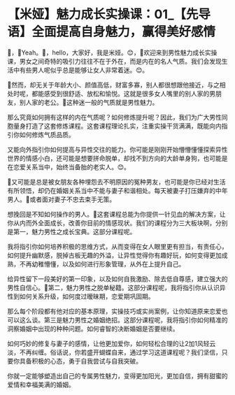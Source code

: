 # 【米娅】魅力成长实操课：01_【先导语】全面提高自身魅力，赢得美好感情

🎼，🎼Yeah。🎼，hello，大家好，我是米娅。😊，🎼欢迎来到男性魅力成长实操课，男女之间奇特的吸引力往往不在于外在，而是内在的名人气质。我们会发现生活中有些男人呢似乎总是能够让女人非常着迷。😊。

🎼然而，却无关于年龄大小、颜值高低，财富多寡，别人都很想跟他接近，与之相处时呢，都能感受到很舒适、放松和愉悦。这就是很多女人嘴里的别人家的男朋友，别人家的老公。🎼这种迷一般的气质就是男性魅力。

那么究竟如何拥有这样的内在气质呢？如何修炼提升呢？因此，我们为广大男性同胞量身打造了这套修炼课程。这套课程理论扎实，注重实操干货满满，既能向内指引你如何修炼气质品质。

又能向外指引你如何提高与异性交往的能力。你可能是刚刚开始懵懵懂懂探索异性世界的情感小白，还可能是想要拼命脱单，却找不到方向的大龄单身狗，也可能是在恋爱关系当中，始终当备胎的老实人。😊。

🎼又可能是总是被女朋友各种埋怨去不明原因的冤种男友，也可能是你已经对生活有所领悟，却仍在婚姻关系当中不能与妻子和谐相处。每天被妻子打压嫌弃的中年男人。🎼或者面对妻子不忠去束手无策。

想挽回是不知如何操作的男人。🎼这套课程总能为你提供一针见血的解决方案，让你从内而外全面成长，改善你目前的情感现状。我们的课程分为三大板块啊，分别是第一，魅力男性之成长宝典。这部分课程呢。

我将指引你如何培养积极的思维方式，从而变得在女人眼里更有担当，有责任心，如何提升幽默感，脱掉古板无趣的外溢，让异性觉得你有趣好玩，如何变得更加成熟，不再幼稚懵懂，以及如何进行形象管理，从外在上提升自己。

给异性留下一段美好的第一印象，以及如何自我激励、除去低自尊感，建立强大的男性自信心。🎼第二，魅力男性之脱单秘籍。这部分课程呢，我将指引你从认识异性到如何关系升级，如何度过暧昧期，恋爱期巩固期。

那么每个阶段都有他对应的基本原理，实操技巧或实尚案例，让你知道原来恋爱也可以这么谈。第三是魅力男性之婚姻绝招。这部分课程呢，我将指引你如何精准的洞察婚姻中出现的种种问题。如何睿智的决断婚姻是否要继续。

如何巧妙的修复与妻子的感情，让他更加爱你，如何轻松合理的让2加1风轻云淡，不再纠缠。俗话说，你若盛开蝴蝶自来，通过学习这道课程呢？我们坚信，只要你具备积极的心态，勇于自我尝试与自我突破。

你就一定能够塑造出自己的专属男性魅力，变得更加阳光，更加自信，拥有甜蜜的爱情和幸福美满的婚姻。